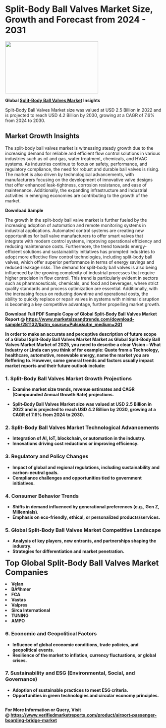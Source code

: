<H1>Split-Body Ball Valves Market Size, Growth and Forecast from 2024 - 2031</H1><img class="aligncenter size-medium wp-image-584254" src="https://thirdeyenews.in/wp-content/uploads/2024/09/Global-Market-Research-300x168.jpeg" alt="" width="300" height="168" /><p><strong>Global&nbsp;<a href="https://www.marketsizeandtrends.com/download-sample/281132/&amp;utm_source=Pulse&amp;utm_medium=201">Split-Body Ball Valves Market</a> Insights</strong></p><p>Split-Body Ball Valves Market size was valued at USD 2.5 Billion in 2022 and is projected to reach USD 4.2 Billion by 2030, growing at a CAGR of 7.6% from 2024 to 2030.</p><p><h2>Market Growth Insights</h2> The split-body ball valves market is witnessing steady growth due to the increasing demand for reliable and efficient flow control solutions in various industries such as oil and gas, water treatment, chemicals, and HVAC systems. As industries continue to focus on safety, performance, and regulatory compliance, the need for robust and durable ball valves is rising. The market is also driven by technological advancements, with manufacturers focusing on the development of innovative valve designs that offer enhanced leak-tightness, corrosion resistance, and ease of maintenance. Additionally, the expanding infrastructure and industrial activities in emerging economies are contributing to the growth of the market. <p><strong>Download Sample</strong></p> The growth in the split-body ball valve market is further fueled by the increasing adoption of automation and remote monitoring systems in industrial applications. Automated control systems are creating new opportunities for ball valve manufacturers to offer smart valves that integrate with modern control systems, improving operational efficiency and reducing maintenance costs. Furthermore, the trend towards energy-efficient solutions and sustainability initiatives has prompted industries to adopt more effective flow control technologies, including split-body ball valves, which offer superior performance in terms of energy savings and reduced leakage risks. The demand for split-body ball valves is also being influenced by the growing complexity of industrial processes that require higher precision in flow control. This trend is particularly evident in sectors such as pharmaceuticals, chemicals, and food and beverages, where strict quality standards and process optimization are essential. Additionally, with the increasing focus on reducing downtime and operational costs, the ability to quickly replace or repair valves in systems with minimal disruption is becoming a key competitive advantage, further propelling market growth. <p><strong></p><p><span class=""><strong>Download Full PDF Sample Copy of Global Split-Body Ball Valves Market Report</strong> @ <a href="https://www.marketsizeandtrends.com/download-sample/281132/&amp;utm_source=Pulse&amp;utm_medium=201" target="_blank">https://www.marketsizeandtrends.com/download-sample/281132/&amp;utm_source=Pulse&amp;utm_medium=201</a></span></p><p>In order to make an accurate and perceptive description of future scope of a Global&nbsp;Split-Body Ball Valves Market Market as Global&nbsp;Split-Body Ball Valves Market Market of 2025, you need to describe a clear Vision &ndash; What Industry or Linda can you think of for example: Quote from a Technology, healthcare, automotive, renewable energy, name the market you are Reffering to. However, some general trends and factors usually impact market reports and their future outlook include:</p><h3>1.&nbsp;<strong>Split-Body Ball Valves Market Growth Projections</strong></h3><ul><li>Examine market size trends, revenue estimates and CAGR (Compounded Annual Growth Rate) projections.</li><li><p>Split-Body Ball Valves Market size was valued at USD 2.5 Billion in 2022 and is projected to reach USD 4.2 Billion by 2030, growing at a CAGR of 7.6% from 2024 to 2030.</p></li></ul><h3>2.&nbsp;<strong>Split-Body Ball Valves Market Technological Advancements</strong></h3><ul><li>Integration of AI, IoT, blockchain, or automation in the industry.</li><li>Innovations driving cost reductions or improving efficiency.</li></ul><h3>3.&nbsp;<strong>Regulatory and Policy Changes</strong></h3><ul><li>Impact of global and regional regulations, including sustainability and carbon-neutral goals.</li><li>Compliance challenges and opportunities tied to government initiatives.</li></ul><h3>4.&nbsp;<strong>Consumer Behavior Trends</strong></h3><ul><li>Shifts in demand influenced by generational preferences (e.g., Gen Z, Millennials).</li><li>Emphasis on eco-friendly, ethical, or personalized products/services.</li></ul><h3>5.&nbsp;<strong>Global Split-Body Ball Valves Market Competitive Landscape</strong></h3><ul><li>Analysis of key players, new entrants, and partnerships shaping the industry.</li><li>Strategies for differentiation and market penetration.</li></ul><p data-pm-slice="1 1 []"><span style="color: inherit; font-family: inherit; font-size: 25px;">Top Global Split-Body Ball Valves Market Companies</span></p><div class="" data-test-id=""><p><li>Velan</li><li> BÃ¶hmer</li><li> FCA</li><li> Vastas</li><li> Valpres</li><li> Sirca International</li><li> TUNING</li><li> AMPO</li></p></div><h3>6.&nbsp;<strong>Economic and Geopolitical Factors</strong></h3><ul><li>Influence of global economic conditions, trade policies, and geopolitical events.</li><li>Resilience of the market to inflation, currency fluctuations, or global crises.</li></ul><h3>7.&nbsp;<strong>Sustainability and ESG (Environmental, Social, and Governance)</strong></h3><ul><li>Adoption of sustainable practices to meet ESG criteria.</li><li>Opportunities in green technologies and circular economy principles.</li></ul><h2><strong style="font-size: 14px;">For More Information or Query, Visit @&nbsp;</strong><a style="background-color: #ffffff; font-size: 14px;" href="https://www.marketsizeandtrends.com/report/split-body-ball-valves-market/" target="_blank">https://www.verifiedmarketreports.com/product/airport-passenger-boarding-bridge-market</a></h2>

